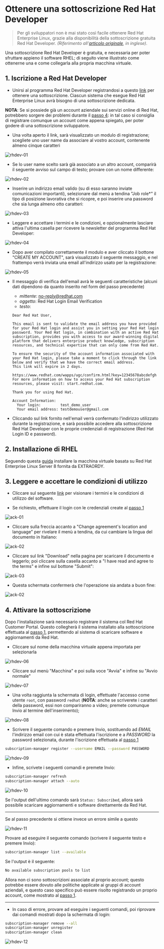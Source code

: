 # Ottenere una sottoscrizione Red Hat Developer

> Per gli sviluppatori non è mai stato così facile ottenere Red Hat Enterprise Linux, grazie alla disponibilità della sottoscrizione gratuita Red Hat Developer. *(Riferimento all'[articolo originale](https://developers.redhat.com/articles/getting-red-hat-developer-subscription-what-rhel-users-need-know/), in inglese)*.

Una sottoscrizione Red Hat Developer è gratuita, e necessaria per poter sfruttare appieno il software RHEL; di seguito viene illustrato come ottenerne una e come collegarla alla propria macchina virtuale.

## 1. Iscrizione a Red Hat Developer

- Unirsi al programma Red Hat Developer registrandosi a questo [link](https://developers.redhat.com/register) per ottenere una sottoscrizione. Ciascun sistema che esegue Red Hat Enterprise Linux avrà bisogno di una sottoscrizione dedicata.

**NOTA**: Se si possiede già un account aziendale sui servizi online di Red Hat, potrebbero sorgere dei problemi durante il [passo 4](#4-attivazione-della-sottoscrizione): in tal caso si consiglia di registrare comunque un account come appena spiegato, per poter godere di una sottoscrizione sviluppatore.

- Una volta aperto il link, sarà visualizzato un modulo di registrazione; scegliete uno user name da associare al vostro account, contenente almeno cinque caratteri

![rhdev-01](img/subscribe-rhdev-01.PNG)

- Se lo user name scelto sarà già associato a un altro account, comparirà il seguente avviso sul campo di testo; provare con un nome differente:

![rhdev-02](img/subscribe-rhdev-02.PNG)

- Inserire un indirizzo email valido (su di esso saranno inviate comunicazioni importanti), selezionare dal menù a tendina "Job role\*" il tipo di posizione lavorativa che si ricopre, e poi inserire una password che sia lunga almeno otto caratteri:

![rhdev-03](img/subscribe-rhdev-03.PNG)

- Leggere e accettare i termini e le condizioni, e opzionalmente lasciare attiva l'ultima casella per ricevere la newsletter del programma Red Hat Developer:

![rhdev-04](img/subscribe-rhdev-04.PNG)

- Dopo aver compilato correttamente il modulo e aver cliccato il bottone "CREATE MY ACCOUNT", sarà visualizzato il seguente messaggio, e nel frattempo verrà inviata una email all'indirizzo usato per la registrazione:

![rhdev-05](img/subscribe-rhdev-05.PNG)

- Il messaggio di verifica dell'email avrà le seguenti caratteristiche (alcuni dati dipendono da quanto inserito nel form del passo precedente)
    - *mittente*: no-reply@redhat.com
    - *oggetto*: Red Hat Login Email Verification
    - *testo*:
    ```
    Dear Red Hat User,

    This email is sent to validate the email address you have provided for your Red Hat login and assist you in setting your Red Hat login password. Your Red Hat login, in combination with an active Red Hat subscription, provides you with access to our award-winning digital platform that delivers enterprise product knowledge, subscription resources, and technical expertise that can only come from Red Hat.

    To ensure the security of the account information associated with your Red Hat login, please take a moment to click through the link below and verify that we have the correct email address.
    This link will expire in 2 days.

    https://www.redhat.com/wapps/ugc/confirm.html?key=12345678abcdefgh
    For more information on how to access your Red Hat subscription resources, please visit: start.redhat.com.

    Thank you for using Red Hat.

    Account Information:
      Your login:         test_demo_user
      Your email address: testdemouser@gmail.com
    ```

- Cliccando sul link fornito nell'email verrà confermato l'indirizzo utilizzato durante la registrazione, e sarà possibile accedere alla sottoscrizione Red Hat Developer con le proprie credenziali di registrazione (Red Hat Login ID e password).

## 2. Installazione di RHEL

Seguendo questa [guida](../vbox-install/README.md) installare la macchina virtuale basata su Red Hat Enterprise Linux Server 8 fornita da EXTRAORDY.

## 3. Leggere e accettare le condizioni di utilizzo

- Cliccare sul seguente [link](https://www.redhat.com/wapps/tnc/standalone/ea) per visionare i termini e le condizioni di utilizzo del software.

- Se richiesto, effettuare il login con le credenziali create al [passo 1](#1-iscrizione-a-red-hat-developer)

![ack-01](img/acknowledgement-01.PNG)

- Cliccare sulla freccia accanto a "Change agreement's location and language" per rivelare il menù a tendina, da cui cambiare la lingua del documento in Italiano:

![ack-02](img/acknowledgement-02.PNG)

- Cliccare sul link "Download" nella pagina per scaricare il documento e leggerlo; poi cliccare sulla casella accanto a "I have read and agree to the terms" e infine sul bottone "Submit":

![ack-03](img/acknowledgement-03.PNG)

- Questa schermata confermerà che l'operazione sia andata a buon fine:

![ack-02](img/acknowledgement-04.PNG)

## 4. Attivare la sottoscrizione

Dopo l'installazione sarà necessario registrare il sistema col Red Hat Customer Portal. Questo collegherà il sistema installato alla sottoscrizione effettuata al [passo 1](#1-iscrizione-a-red-hat-developer), permettendo al sistema di scaricare software e aggiornamenti da Red Hat.

- Cliccare sul nome della macchina virtuale appena importata per selezionarla

![rhdev-06](img/subscribe-rhdev-06.PNG)

- Cliccare sul menù "Macchina" e poi sulla voce "Avvia" e infine su "Avvio normale"

![rhdev-07](img/subscribe-rhdev-07.PNG)

- Una volta raggiunta la schermata di login, effettuate l'accesso come utente `root`, con password `redhat` (**NOTA**: anche se scriverete i caratteri della password, essi non compariranno a video; premete comunque Invio al termine dell'inserimento);

![rhdev-08](img/subscribe-rhdev-08.PNG)

- Scrivere il seguente comando e premere Invio, sostituendo ad *EMAIL* l'indirizzo email con cui è stata effettuata l'iscrizione e a *PASSWORD* la password selezionata, durante l'iscrizione effettuata al [passo 1](#1-iscrizione-a-red-hat-developer)

```bash
subscription-manager register --username EMAIL --password PASSWORD
```

![rhdev-09](img/subscribe-rhdev-09.PNG)

- Infine, scrivete i seguenti comandi e premete Invio:

```bash
subscription-manager refresh
subscription-manager attach --auto
```

![rhdev-10](img/subscribe-rhdev-10.PNG)

Se l'output dell'ultimo comando sarà `Status: Subscribed`, allora sarà possibile scaricare aggiornamenti e software direttamente da Red Hat.

---

Se al passo precedente si ottiene invece un errore simile a questo

![rhdev-11](img/subscribe-rhdev-11.PNG)

Provare ad eseguire il seguente comando (scrivere il seguente testo e premere Invio):

```bash
subscription-manager list --available
```
Se l'output è il seguente:

```bash
No available subscription pools to list
```

Allora non ci sono sottoscrizioni associate al proprio account; questo potrebbe essere dovuto alle politiche applicate ai gruppi di account aziendali, e questo caso specifico può essere risolto registrando un proprio account, come mostrato al [passo 1](#1-iscrizione-a-red-hat-developer).

---

- In caso di errore, provare ad eseguire i seguenti comandi, poi riprovare dai comandi mostrati dopo la schermata di login:

```bash
subscription-manager remove --all
subscription-manager unregister
subscription-manager clean
```

![rhdev-12](img/subscribe-rhdev-12.PNG)
